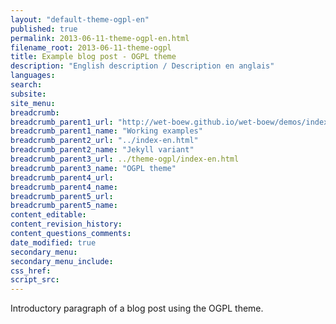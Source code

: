 ```yaml
---
layout: "default-theme-ogpl-en"
published: true
permalink: 2013-06-11-theme-ogpl-en.html
filename_root: 2013-06-11-theme-ogpl
title: Example blog post - OGPL theme
description: "English description / Description en anglais"
languages:
search:
subsite:
site_menu:
breadcrumb:
breadcrumb_parent1_url: "http://wet-boew.github.io/wet-boew/demos/index-eng.html"
breadcrumb_parent1_name: "Working examples"
breadcrumb_parent2_url: "../index-en.html"
breadcrumb_parent2_name: "Jekyll variant"
breadcrumb_parent3_url: ../theme-ogpl/index-en.html
breadcrumb_parent3_name: "OGPL theme"
breadcrumb_parent4_url:
breadcrumb_parent4_name:
breadcrumb_parent5_url:
breadcrumb_parent5_name:
content_editable:
content_revision_history:
content_questions_comments:
date_modified: true
secondary_menu:
secondary_menu_include:
css_href:
script_src:
---
```


Introductory paragraph of a blog post using the OGPL theme.
